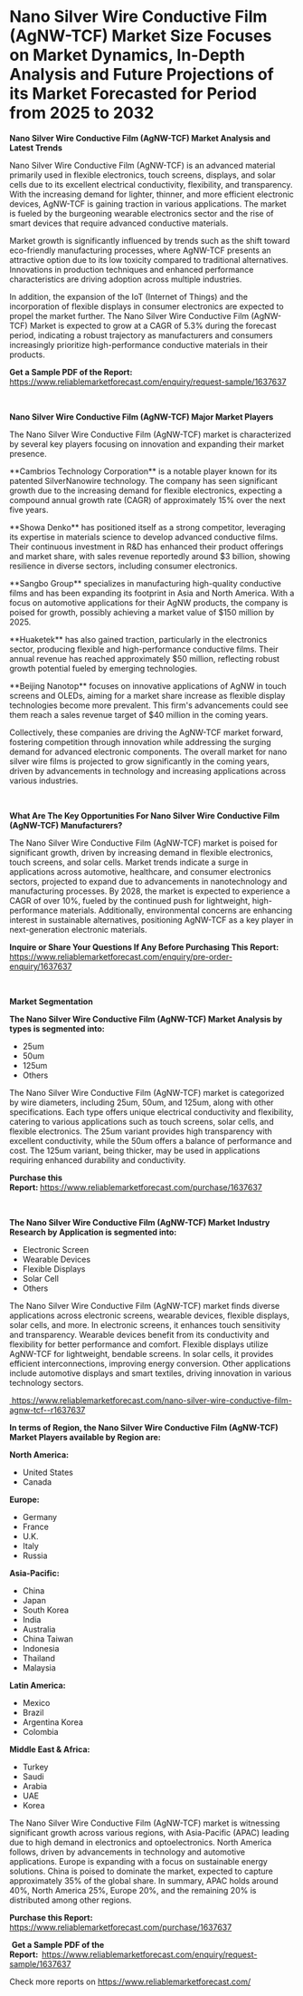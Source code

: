 <p><h1>Nano Silver Wire Conductive Film (AgNW-TCF) Market Size Focuses on Market Dynamics, In-Depth Analysis and Future Projections of its Market Forecasted for Period from 2025 to 2032</h1></p><p><strong>Nano Silver Wire Conductive Film (AgNW-TCF) Market Analysis and Latest Trends</strong></p>
<p><p>Nano Silver Wire Conductive Film (AgNW-TCF) is an advanced material primarily used in flexible electronics, touch screens, displays, and solar cells due to its excellent electrical conductivity, flexibility, and transparency. With the increasing demand for lighter, thinner, and more efficient electronic devices, AgNW-TCF is gaining traction in various applications. The market is fueled by the burgeoning wearable electronics sector and the rise of smart devices that require advanced conductive materials.</p><p>Market growth is significantly influenced by trends such as the shift toward eco-friendly manufacturing processes, where AgNW-TCF presents an attractive option due to its low toxicity compared to traditional alternatives. Innovations in production techniques and enhanced performance characteristics are driving adoption across multiple industries. </p><p>In addition, the expansion of the IoT (Internet of Things) and the incorporation of flexible displays in consumer electronics are expected to propel the market further. The Nano Silver Wire Conductive Film (AgNW-TCF) Market is expected to grow at a CAGR of 5.3% during the forecast period, indicating a robust trajectory as manufacturers and consumers increasingly prioritize high-performance conductive materials in their products.</p></p>
<p><strong>Get a Sample PDF of the Report:&nbsp;</strong> <a href="https://www.reliablemarketforecast.com/enquiry/request-sample/1637637?utm_campaign=2478&utm_medium=2&utm_source=Github&utm_content=ia&utm_term=02042025&utm_id=nano-silver-wire-conductive-film-agnw-tcf">https://www.reliablemarketforecast.com/enquiry/request-sample/1637637</a></p>
<p>&nbsp;</p>
<p><strong>Nano Silver Wire Conductive Film (AgNW-TCF) Major Market Players</strong></p>
<p><p>The Nano Silver Wire Conductive Film (AgNW-TCF) market is characterized by several key players focusing on innovation and expanding their market presence. </p><p>**Cambrios Technology Corporation** is a notable player known for its patented SilverNanowire technology. The company has seen significant growth due to the increasing demand for flexible electronics, expecting a compound annual growth rate (CAGR) of approximately 15% over the next five years.</p><p>**Showa Denko** has positioned itself as a strong competitor, leveraging its expertise in materials science to develop advanced conductive films. Their continuous investment in R&D has enhanced their product offerings and market share, with sales revenue reportedly around $3 billion, showing resilience in diverse sectors, including consumer electronics.</p><p>**Sangbo Group** specializes in manufacturing high-quality conductive films and has been expanding its footprint in Asia and North America. With a focus on automotive applications for their AgNW products, the company is poised for growth, possibly achieving a market value of $150 million by 2025.</p><p>**Huaketek** has also gained traction, particularly in the electronics sector, producing flexible and high-performance conductive films. Their annual revenue has reached approximately $50 million, reflecting robust growth potential fueled by emerging technologies.</p><p>**Beijing Nanotop** focuses on innovative applications of AgNW in touch screens and OLEDs, aiming for a market share increase as flexible display technologies become more prevalent. This firm's advancements could see them reach a sales revenue target of $40 million in the coming years.</p><p>Collectively, these companies are driving the AgNW-TCF market forward, fostering competition through innovation while addressing the surging demand for advanced electronic components. The overall market for nano silver wire films is projected to grow significantly in the coming years, driven by advancements in technology and increasing applications across various industries.</p></p>
<p>&nbsp;</p>
<p><strong>What Are The Key Opportunities For Nano Silver Wire Conductive Film (AgNW-TCF) Manufacturers?</strong></p>
<p><p>The Nano Silver Wire Conductive Film (AgNW-TCF) market is poised for significant growth, driven by increasing demand in flexible electronics, touch screens, and solar cells. Market trends indicate a surge in applications across automotive, healthcare, and consumer electronics sectors, projected to expand due to advancements in nanotechnology and manufacturing processes. By 2028, the market is expected to experience a CAGR of over 10%, fueled by the continued push for lightweight, high-performance materials. Additionally, environmental concerns are enhancing interest in sustainable alternatives, positioning AgNW-TCF as a key player in next-generation electronic materials.</p></p>
<p><strong>Inquire or Share Your Questions If Any Before Purchasing This Report:</strong> <a href="https://www.reliablemarketforecast.com/enquiry/pre-order-enquiry/1637637?utm_campaign=2478&utm_medium=2&utm_source=Github&utm_content=ia&utm_term=02042025&utm_id=nano-silver-wire-conductive-film-agnw-tcf">https://www.reliablemarketforecast.com/enquiry/pre-order-enquiry/1637637</a></p>
<p>&nbsp;</p>
<p><strong>Market Segmentation</strong></p>
<p><strong>The Nano Silver Wire Conductive Film (AgNW-TCF) Market Analysis by types is segmented into:</strong></p>
<p><ul><li>25um</li><li>50um</li><li>125um</li><li>Others</li></ul></p>
<p><p>The Nano Silver Wire Conductive Film (AgNW-TCF) market is categorized by wire diameters, including 25um, 50um, and 125um, along with other specifications. Each type offers unique electrical conductivity and flexibility, catering to various applications such as touch screens, solar cells, and flexible electronics. The 25um variant provides high transparency with excellent conductivity, while the 50um offers a balance of performance and cost. The 125um variant, being thicker, may be used in applications requiring enhanced durability and conductivity.</p></p>
<p><strong>Purchase this Report:&nbsp;</strong><a href="https://www.reliablemarketforecast.com/purchase/1637637?utm_campaign=2478&utm_medium=2&utm_source=Github&utm_content=ia&utm_term=02042025&utm_id=nano-silver-wire-conductive-film-agnw-tcf">https://www.reliablemarketforecast.com/purchase/1637637</a></p>
<p>&nbsp;</p>
<p><strong>The Nano Silver Wire Conductive Film (AgNW-TCF) Market Industry Research by Application is segmented into:</strong></p>
<p><ul><li>Electronic Screen</li><li>Wearable Devices</li><li>Flexible Displays</li><li>Solar Cell</li><li>Others</li></ul></p>
<p><p>The Nano Silver Wire Conductive Film (AgNW-TCF) market finds diverse applications across electronic screens, wearable devices, flexible displays, solar cells, and more. In electronic screens, it enhances touch sensitivity and transparency. Wearable devices benefit from its conductivity and flexibility for better performance and comfort. Flexible displays utilize AgNW-TCF for lightweight, bendable screens. In solar cells, it provides efficient interconnections, improving energy conversion. Other applications include automotive displays and smart textiles, driving innovation in various technology sectors.</p></p>
<p><a href="https://www.reliablemarketforecast.com/nano-silver-wire-conductive-film-agnw-tcf--r1637637?utm_campaign=2478&utm_medium=2&utm_source=Github&utm_content=ia&utm_term=02042025&utm_id=nano-silver-wire-conductive-film-agnw-tcf">&nbsp;https://www.reliablemarketforecast.com/nano-silver-wire-conductive-film-agnw-tcf--r1637637</a></p>
<p><strong>In terms of Region, the Nano Silver Wire Conductive Film (AgNW-TCF) Market Players available by Region are:</strong></p>
<p>
    <p> <strong> North America: </strong>
        <ul>
            <li>United States</li>
            <li>Canada</li>
        </ul>
        </p> 
    <p> <strong> Europe: </strong>
        <ul>
            <li>Germany</li>
            <li>France</li>
            <li>U.K.</li>
            <li>Italy</li>
            <li>Russia</li>
        </ul>
        </p> 
    <p> <strong> Asia-Pacific: </strong>
        <ul>
            <li>China</li>
            <li>Japan</li>
            <li>South Korea</li>
            <li>India</li>
            <li>Australia</li>
            <li>China Taiwan</li>
            <li>Indonesia</li>
            <li>Thailand</li>
            <li>Malaysia</li>
        </ul>
        </p> 
    <p> <strong> Latin America: </strong>
        <ul>
            <li>Mexico</li>
            <li>Brazil</li>
            <li>Argentina Korea</li>
            <li>Colombia</li>
        </ul>
        </p> 
    <p> <strong> Middle East & Africa: </strong>
        <ul>
            <li>Turkey</li>
            <li>Saudi</li>
            <li>Arabia</li>
            <li>UAE</li>
            <li>Korea</li>
        </ul>
    </p>
    </p>
<p><p>The Nano Silver Wire Conductive Film (AgNW-TCF) market is witnessing significant growth across various regions, with Asia-Pacific (APAC) leading due to high demand in electronics and optoelectronics. North America follows, driven by advancements in technology and automotive applications. Europe is expanding with a focus on sustainable energy solutions. China is poised to dominate the market, expected to capture approximately 35% of the global share. In summary, APAC holds around 40%, North America 25%, Europe 20%, and the remaining 20% is distributed among other regions.</p></p>
<p><strong>Purchase this Report: </strong><a href="https://www.reliablemarketforecast.com/purchase/1637637?utm_campaign=2478&utm_medium=2&utm_source=Github&utm_content=ia&utm_term=02042025&utm_id=nano-silver-wire-conductive-film-agnw-tcf">https://www.reliablemarketforecast.com/purchase/1637637</a></p>
<p>&nbsp;<strong>Get a Sample PDF of the Report:&nbsp;&nbsp;</strong><a href="https://www.reliablemarketforecast.com/enquiry/request-sample/1637637?utm_campaign=2478&utm_medium=2&utm_source=Github&utm_content=ia&utm_term=02042025&utm_id=nano-silver-wire-conductive-film-agnw-tcf">https://www.reliablemarketforecast.com/enquiry/request-sample/1637637</a></p>
<p><strong></strong></p>
<p>Check more reports on <a href="https://www.reliablemarketforecast.com/?utm_campaign=2478&utm_medium=2&utm_source=Github&utm_content=ia&utm_term=02042025&utm_id=nano-silver-wire-conductive-film-agnw-tcf">https://www.reliablemarketforecast.com/</a></p>